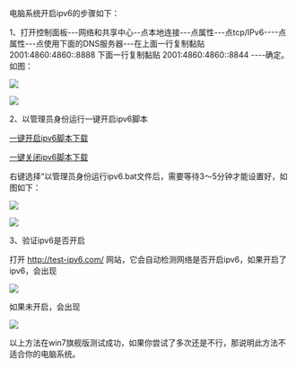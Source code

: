 电脑系统开启ipv6的步骤如下：

1、打开控制面板---网络和共享中心--点本地连接---点属性---点tcp/IPv6----点属性---点使用下面的DNS服务器---在上面一行复制黏贴 2001:4860:4860::8888 下面一行复制黏贴 2001:4860:4860::8844 ----确定。如图：

![](https://raw.githubusercontent.com/Alvin9999/pac2/master/goagent_ipv6/ipv6-1.PNG)

![](https://raw.githubusercontent.com/Alvin9999/pac2/master/goagent_ipv6/ipv6-2.png)


2、以管理员身份运行一键开启ipv6脚本

[一键开启ipv6脚本下载](https://nofile.io/f/z6kjYEP42St/%E5%BC%80%E5%90%AFipv6.bat)

[一键关闭ipv6脚本下载](https://nofile.io/f/v1GCKWvgS9z/%E5%85%B3%E9%97%ADipv6.bat)

右键选择“以管理员身份运行ipv6.bat文件后，需要等待3～5分钟才能设置好，如图如下：

![](https://raw.githubusercontent.com/Alvin9999/pac2/master/goagent_ipv6/ipv6-3.png)

![](https://raw.githubusercontent.com/Alvin9999/pac2/master/goagent_ipv6/ipv6-4.PNG)

3、验证ipv6是否开启

打开 http://test-ipv6.com/ 网站，它会自动检测网络是否开启ipv6，如果开启了ipv6，会出现

![](https://raw.githubusercontent.com/Alvin9999/pac2/master/goagent_ipv6/ipv6-5.PNG)

如果未开启，会出现

![](https://raw.githubusercontent.com/Alvin9999/pac2/master/goagent_ipv6/ipv6-0.PNG)

以上方法在win7旗舰版测试成功，如果你尝试了多次还是不行，那说明此方法不适合你的电脑系统。




